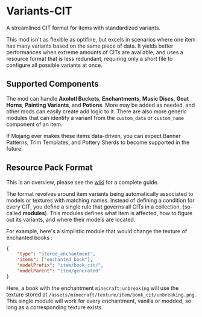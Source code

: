 # Variants-CIT
A streamlined CIT format for items with standardized variants.

This mod isn't as flexible as optifine, but excels in scenarios where one item has many variants based on the same piece of data. It yields better performances when extreme amounts of CITs are available, and uses a resource format that is less redundant, requiring only a short file to configure all possible variants at once.

## Supported Components
The mod can handle **Axolotl Buckets**, **Enchantments**, **Music Discs**, **Goat Horns**, **Painting Variants**, and **Potions**. More may be added as needed, and other mods can easily create add logic to it.
There are also more generic modules that can identify a variant from the `custom_data` or `custom_name` component of an item. 

If Mojang ever makes these items data-driven, you can expect Banner Patterns, Trim Templates, and Pottery Sherds to become supported in the future. 

## Resource Pack Format
This is an overview, please see the [wiki](https://github.com/Estecka/mc-Variants-CIT/wiki) for a complete guide.

The format revolves around item variants being automatically associated to models or textures with matching names.
Instead of defining a condition for every CIT, you define a single rule that governs all CITs in a collection, (so-called **modules**). This modules defines what item is affected, how to figure out its variants, and where their models are located.

For example, here's a simplistic module that would change the texture of enchanted books :
```json
{
	"type": "stored_enchantment",
	"items": ["enchanted_book"],
	"modelPrefix": "item/book_cit/",
	"modelParent": "item/generated"
}
```
Here, a book with the enchantment `minecraft:unbreaking` will use the texture stored at `/assets/minecraft/texture/item/book_cit/unbreaking.png`. This single module will work for every enchantment, vanilla or modded, so long as a corresponding texture exists.
